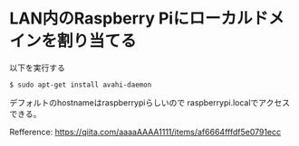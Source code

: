 LAN内のRaspberry Piにローカルドメインを割り当てる
======================================================================
以下を実行する
```
$ sudo apt-get install avahi-daemon
```

デフォルトのhostnameはraspberrypiらしいので
raspberrypi.localでアクセスできる。

Refference:
https://qiita.com/aaaaAAAA1111/items/af6664fffdf5e0791ecc
